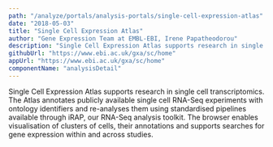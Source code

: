 ```yaml
---
path: "/analyze/portals/analysis-portals/single-cell-expression-atlas"
date: "2018-05-03"
title: "Single Cell Expression Atlas"
author: "Gene Expression Team at EMBL-EBI, Irene Papatheodorou"
description: "Single Cell Expression Atlas supports research in single cell transcriptomics."
githubUrl: "https://www.ebi.ac.uk/gxa/sc/home"
appUrl: "https://www.ebi.ac.uk/gxa/sc/home"
componentName: "analysisDetail"
---
```


Single Cell Expression Atlas supports research in single cell transcriptomics. The Atlas annotates publicly available single cell RNA-Seq experiments with ontology identifiers and re-analyses them using standardised pipelines available through iRAP, our RNA-Seq analysis toolkit. The browser enables visualisation of clusters of cells, their annotations and supports searches for gene expression within and across studies.
